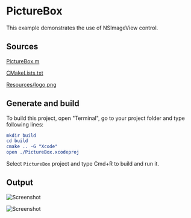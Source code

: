 # PictureBox

This example demonstrates the use of NSImageView control.

## Sources

[PictureBox.m](PictureBox.m)

[CMakeLists.txt](CMakeLists.txt)

[Resources/logo.png](Resources/Logo.png)

## Generate and build

To build this project, open "Terminal", go to your project folder and type following lines:

``` cmake
mkdir build
cd build
cmake .. -G "Xcode"
open ./PictureBox.xcodeproj
```

Select `PictureBox` project and type Cmd+R to build and run it.

## Output

![Screenshot](../../../docs/Pictures/PictureBox.png)

![Screenshot](../../../docs/Pictures/PictureBoxDark.png)

